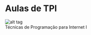 # Aulas de TPI
![alt tag](https://www.w3.org/html/logo/downloads/HTML5_Logo_256.png)
<br>
Técnicas de Programação para Internet I</b>
